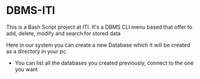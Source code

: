 # DBMS-ITI
This is a Bash Script project at ITI. It's a DBMS CLI menu based that offer to add, delete, modify and search for stored data


Here in our system you can create a new Database which it will be created as a directory in your pc.
- You can list all the databases you created previously, connect to the one you want
